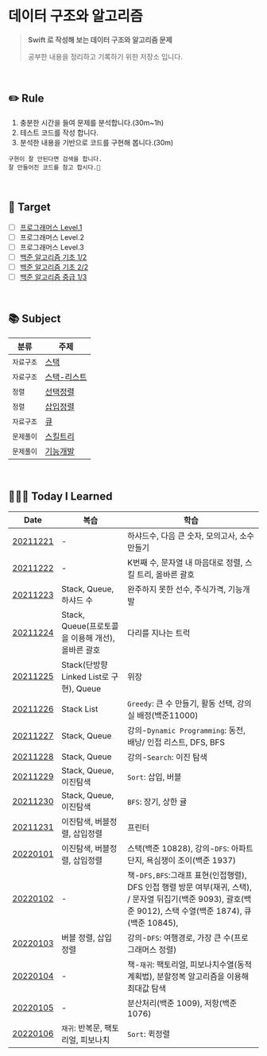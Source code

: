 # 데이터 구조와 알고리즘

> **Swift 로 작성해 보는 데이터 구조와 알고리즘 문제**
>
> 공부한 내용을 정리하고 기록하기 위한 저장소 입니다.

<br/>

## ✏️ Rule

1. 충분한 시간을 들여 문제를 분석합니다.(30m~1h)
2. 테스트 코드를 작성 합니다.
3. 분석한 내용을 기반으로 코드를 구현해 봅니다.(30m)

```
구현이 잘 안된다면 검색을 합니다.
잘 만들어진 코드를 참고 합시다.🧐
```

<br/>

## 🎯 Target

- [ ] [프로그래머스 Level.1](https://programmers.co.kr/learn/challenges?tab=all_challenges)
- [ ] 프로그래머스 Level.2
- [ ] 프로그래머스 Level.3
- [ ] [백준 알고리즘 기초 1/2](https://code.plus/course/41)
- [ ] [백준 알고리즘 기초 2/2](https://code.plus/course/42)
- [ ] [백준 알고리즘 중급 1/3](https://code.plus/course/43)

<br/>

## 📚 Subject

| 분류       | 주제                                                |
| ---------- | --------------------------------------------------- |
| `자료구조` | [스택](./data-structures/Stack.md)                  |
| `자료구조` | [스택-리스트](./data-structures/StackLinkedList.md) |
| `정렬`     | [선택정렬](./sort/SelectionSort.md)                 |
| `정렬`     | [삽입정렬](./sort/InsertionSort.md)                 |
| `자료구조` | [큐](./data-structures/Queue.md)                    |
| `문제풀이` | [스킬트리](./exam/스킬트리.md)                      |
| `문제풀이` | [기능개발](./exam/기능개발.md)                      |

<br/>

## 👩🏼‍💻 Today I Learned

| Date                                                                                              | 복습                                              | 학습                                                                                                                                                        |
| ------------------------------------------------------------------------------------------------- | ------------------------------------------------- | ----------------------------------------------------------------------------------------------------------------------------------------------------------- |
| [20211221](./Playgrounds/TodayILearned.playground/Pages/20211221.xcplaygroundpage/Contents.swift) | -                                                 | 하샤드수, 다음 큰 숫자, 모의고사, 소수만들기                                                                                                                |
| [20211222](./Playgrounds/TodayILearned.playground/Pages/20211222.xcplaygroundpage/Contents.swift) | -                                                 | K번째 수, 문자열 내 마음대로 정렬, 스킬 트리, 올바른 괄호                                                                                                   |
| [20211223](./Playgrounds/TodayILearned.playground/Pages/20211223.xcplaygroundpage/Contents.swift) | Stack, Queue, 하샤드 수                           | 완주하지 못한 선수, 주식가격, 기능개발                                                                                                                      |
| [20211224](./Playgrounds/TodayILearned.playground/Pages/20211224.xcplaygroundpage/Contents.swift) | Stack, Queue(프로토콜을 이용해 개선), 올바른 괄호 | 다리를 지나는 트럭                                                                                                                                          |
| [20211225](./Playgrounds/TodayILearned.playground/Pages/20211225.xcplaygroundpage/Contents.swift) | Stack(단방향 Linked List로 구현), Queue           | 위장                                                                                                                                                        |
| [20211226](./Playgrounds/TodayILearned.playground/Pages/20211226.xcplaygroundpage/Contents.swift) | Stack List                                        | `Greedy`: 큰 수 만들기, 활동 선택, 강의실 배정(백준11000)                                                                                                   |
| [20211227](./Playgrounds/TodayILearned.playground/Pages/20211227.xcplaygroundpage/Contents.swift) | Stack, Queue                                      | 강의-`Dynamic Programming`: 동전, 배낭/ 인접 리스트, DFS, BFS                                                                                               |
| [20211228](./Playgrounds/TodayILearned.playground/Pages/20211228.xcplaygroundpage/Contents.swift) | Stack, Queue                                      | 강의-`Search`: 이진 탐색                                                                                                                                    |
| [20211229](./Playgrounds/TodayILearned.playground/Pages/20211229.xcplaygroundpage/Contents.swift) | Stack, Queue, 이진탐색                            | `Sort`: 삽입, 버블                                                                                                                                          |
| [20211230](./Playgrounds/TodayILearned.playground/Pages/20211230.xcplaygroundpage/Contents.swift) | Stack, Queue, 이진탐색                            | `BFS`: 장기, 상한 귤                                                                                                                                        |
| [20211231](./Playgrounds/TodayILearned.playground/Pages/20211231.xcplaygroundpage/Contents.swift) | 이진탐색, 버블정렬, 삽입정렬                      | 프린터                                                                                                                                                      |
| [20220101](./Playgrounds/TodayILearned.playground/Pages/20220101.xcplaygroundpage/Contents.swift) | 이진탐색, 버블정렬, 삽입정렬                      | 스택(백준 10828), 강의-`DFS`: 아파트 단지, 욕심쟁이 조이(백준 1937)                                                                                         |
| [20220102](./Playgrounds/TodayILearned.playground/Pages/20220102.xcplaygroundpage/Contents.swift) | -                                                 | 책-`DFS,BFS`:그래프 표현(인접행렬), DFS 인접 행렬 방문 여부(재귀, 스택), / 문자열 뒤집기(백준 9093), 괄호(백준 9012), 스택 수열(백준 1874), 큐(백준 10845), |
| [20220103](./Playgrounds/TodayILearned.playground/Pages/20220103.xcplaygroundpage/Contents.swift) | 버블 정렬, 삽입 정렬                              | 강의-`DFS`: 여행경로, 가장 큰 수(프로그래머스 정렬)                                                                                                         |
| [20220104](./Playgrounds/TodayILearned.playground/Pages/20220104.xcplaygroundpage/Contents.swift) | -                                                 | 책-`재귀`: 팩토리얼, 피보나치수열(동적 계획법), 분할정복 알고리즘을 이용해 최대값 탐색                                                                      |
| [20220105](./Playgrounds/TodayILearned.playground/Pages/20220105.xcplaygroundpage/Contents.swift) | -                                                 | 분산처리(백준 1009), 저항(백준 1076)                                                                                                                        |
| [20220106](./Playgrounds/TodayILearned.playground/Pages/20220106.xcplaygroundpage/Contents.swift) | `재귀`: 반복문, 팩토리얼, 피보나치                | `Sort`: 퀵정렬                                                                                                                                              |
